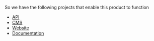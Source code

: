 So we have the following projects that enable this product to function
- [API](/projects/api)
- [CMS](/projects/CMS) 
- [Website](/projects/website)
- [Documentation](/projects/doc)
